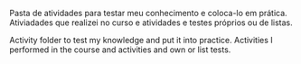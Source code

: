 Pasta de atividades para testar meu conhecimento e coloca-lo em prática. Ativiadades que realizei no curso e atividades
e testes próprios ou de listas.

Activity folder to test my knowledge and put it into practice. Activities I performed in the course and activities
and own or list tests.
